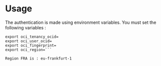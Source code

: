 # Usage 
The authentication is made using environment variables. You must set the following variables : 
```export oci_private_key_path=/Users/amaura/poc/oci/key.pem
export oci_tenancy_ocid=
export oci_user_ocid=
export oci_fingerprint=
export oci_region=```

Region FRA is : eu-frankfurt-1
